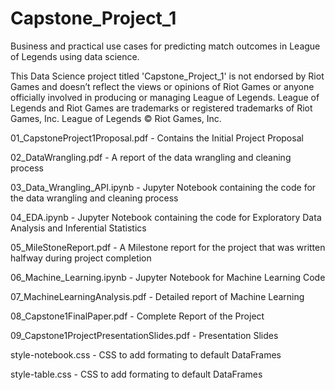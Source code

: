 # Capstone_Project_1
Business and practical use cases for predicting match outcomes in League of Legends using data science.

This Data Science project titled 'Capstone_Project_1' is not endorsed by Riot Games and doesn’t reflect the views or opinions of 
Riot Games or anyone officially involved in producing or managing League of Legends. League of Legends and Riot Games are
trademarks or registered trademarks of Riot Games, Inc. League of Legends © Riot Games, Inc.

01_CapstoneProject1Proposal.pdf - Contains the Initial Project Proposal

02_DataWrangling.pdf - A report of the data wrangling and cleaning process

03_Data_Wrangling_API.ipynb - Jupyter Notebook containing the code for the data wrangling and cleaning process

04_EDA.ipynb - Jupyter Notebook containing the code for Exploratory Data Analysis and Inferential Statistics

05_MileStoneReport.pdf - A Milestone report for the project that was written halfway during project completion

06_Machine_Learning.ipynb - Jupyter Notebook for Machine Learning Code

07_MachineLearningAnalysis.pdf - Detailed report of Machine Learning

08_Capstone1FinalPaper.pdf - Complete Report of the Project

09_Capstone1ProjectPresentationSlides.pdf - Presentation Slides



style-notebook.css - CSS to add formating to default DataFrames

style-table.css - CSS to add formating to default DataFrames
